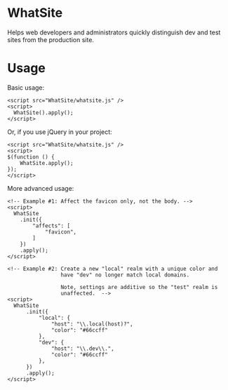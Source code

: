 WhatSite
========

Helps web developers and administrators quickly distinguish dev and test
sites from the production site.


Usage
=====

Basic usage:

    <script src="WhatSite/whatsite.js" />
    <script>
      WhatSite().apply();
    </script>

Or, if you use jQuery in your project:

    <script src="WhatSite/whatsite.js" />
    <script>
    $(function () {
        WhatSite.apply();
    });
    </script>

More advanced usage:

    <!-- Example #1: Affect the favicon only, not the body. -->
    <script>
      WhatSite
        .init({
            "affects": [
                "favicon",
            ]
        })
        .apply();
    </script>
    
    <!-- Example #2: Create a new "local" realm with a unique color and 
                     have "dev" no longer match local domains.
                     
                     Note, settings are additive so the "test" realm is
                     unaffected.  -->
    <script>
      WhatSite
          .init({
              "local": {
                  "host": "\\.local(host)?",
                  "color": "#66ccff"
              },
              "dev": {
                  "host": "\\.dev\\.",
                  "color": "#66ccff"
              },
          })
          .apply();
    </script>

